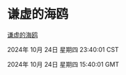 # 谦虚的海鸥
[谦虚的海鸥](http://219.139.199.238:56308/qxdho/course/base/hotlink/index.php)

2024年 10月 24日 星期四 23:40:01 CST

2024年 10月 24日 星期四 15:40:01 GMT
